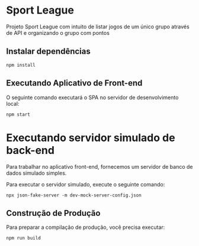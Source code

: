 # Sport League

Projeto Sport League com intuito de listar jogos de um único grupo através de API e organizando o grupo com pontos

## Instalar dependências

```
npm install 
```

## Executando Aplicativo de Front-end

O seguinte comando executará o SPA no servidor de desenvolvimento local:

```shell
npm start
```

# Executando servidor simulado de back-end

Para trabalhar no aplicativo front-end, fornecemos um servidor de banco de dados simulado simples.

Para executar o servidor simulado, execute o seguinte comando:

```shell
npx json-fake-server -m dev-mock-server-config.json
```

## Construção de Produção

Para preparar a compilação de produção, você precisa executar:

```shell
npm run build
```

